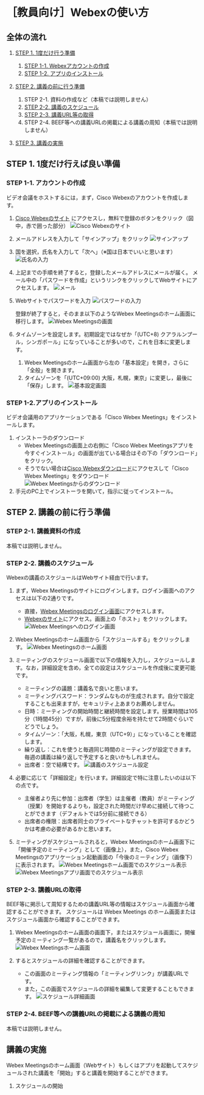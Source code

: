 # ［教員向け］Webexの使い方

## 全体の流れ

1. [STEP 1. 1度だけ行う準備](#prepare_once)
    1. [STEP 1-1. Webexアカウントの作成](#make_new_account)
    1. [STEP 1-2. アプリのインストール](#app_install)

1. [STEP 2. 講義の前に行う準備](#prepare_class)
    1. STEP 2-1. 資料の作成など（本稿では説明しません）
    1. [STEP 2-2. 講義のスケジュール](#schedule_class)
    1. [STEP 2-3. 講義URL等の取得](#obtain_class_url)
    1. STEP 2-4. BEEF等への講義URLの掲載による講義の周知（本稿では説明しません）

1. [STEP 3. 講義の実施](#do_class)

<h2 id="prepare_once">STEP 1. 1度だけ行えば良い準備</h2>

<h3 id="make_new_account">STEP 1-1. アカウントの作成</h3>

ビデオ会議をホストするには，まず，Cisco Webexのアカウントを作成します。

1. [Cisco Webexのサイト](https://www.webex.com/ja/) にアクセスし，無料で登録のボタンをクリック（図中，赤で囲った部分）
   ![Cisco Webexのサイト](imgs/webex_account_1.png)

1. メールアドレスを入力して「サインアップ」をクリック
   ![サインアップ](imgs/webex_account_2.png)

1. 国を選択，氏名を入力して「次へ」（※国は日本でいいと思います）
   ![氏名の入力](imgs/webex_account_3.png)

1. 上記までの手順を終了すると，登録したメールアドレスにメールが届く。
   メール中の「パスワードを作成」というリンクをクリックしてWebサイトにアクセスします。
    ![メール](imgs/webex_account_4.png)

1. Webサイトでパスワードを入力
   ![パスワードの入力](imgs/webex_account_5.png)

   登録が終了すると，そのまま以下のようなWebex Meetingsのホーム画面に移行します。
   ![Webex Meetingsの画面](imgs/webex_meetings_dashboard.png)

1. タイムゾーンを設定します。初期設定ではなぜか「(UTC+8) クアラルンプール，シンガポール」になっていることが多いので，これを日本に変更します。
    1. Webex Meetingsのホーム画面から左の「基本設定」を開き，さらに「全般」を開きます。
    1. タイムゾーンを「(UTC+09:00) 大阪，札幌，東京」に変更し，最後に「保存」します。
       ![基本設定画面](imgs/webex_timezone_setting.png)

<h3 id="app_install">STEP 1-2.アプリのインストール</h3>

ビデオ会議用のアプリケーションである「Cisco Webex Meetings」をインストールします。

1. インストーラのダウンロード
    - Webex Meetingsの画面上の右側に「Cisco Webex Meetingsアプリを今すぐインストール」の画面が出ている場合はその下の「ダウンロード」をクリック。
    - そうでない場合は[Cisco Webexダウンロード](https://www.webex.com/ja/downloads.html)にアクセスして「Cisco Webex Meetings」をダウンロード
    ![Webex Meetingsからのダウンロード](imgs/webex_meeting_dl_1.png)
1. 手元のPC上でインストーラを開いて，指示に従ってインストール。


<h2 id="prepare_class">STEP 2. 講義の前に行う準備</h2>

### STEP 2-1. 講義資料の作成

本稿では説明しません。

<h3 id="schedule_class">STEP 2-2. 講義のスケジュール</h3>

Webexの講義のスケジュールはWebサイト経由で行います。

1. まず，Webex Meetingsのサイトにログインします。ログイン画面へのアクセスは以下の2通りです。
    - 直接，[Webex Meetingsのログイン画面](https://www.webex.co.jp/go/jp_host-meeting)にアクセスします。
    - [Webexのサイト](https://www.webex.com)にアクセス。画面上の「ホスト」をクリックします。
    ![Webex Meetingsへのログイン画面](imgs/webex_signin.png)

1. Webex Meetingsのホーム画面から「スケジュールする」をクリックします。
   ![Webex Meetingsのホーム画面](imgs/webex_class_schedule_1.png)

1. ミーティングのスケジュール画面で以下の情報を入力し，スケジュールします。なお，詳細設定を含め，全ての設定はスケジュールを作成後に変更可能です。
    - ミーティングの議題：講義名で良いと思います。
    - ミーティングバスワード：ランダムなものが生成されます。自分で設定することも出来ますが，セキュリティ上あまりお薦めしません。
    - 日時：ミーティングの開始時間と継続時間を設定します。授業時間は105分（1時間45分）ですが，前後に5分程度余裕を持たせて2時間ぐらいでどうでしょう。
    - タイムゾーン：「大阪，札幌，東京（UTC+9）」になっていることを確認します。
    - 繰り返し：これを使うと毎週同じ時間のミーティングが設定できます。毎週の講義は繰り返しで予定すると良いかもしれません。
    - 出席者：空で結構です。
    ![講義のスケジュール設定](imgs/webex_class_schedule_2.png)

1. 必要に応じて「詳細設定」を行います。詳細設定で特に注意したいのは以下の点です。
    - 主催者より先に参加：出席者（学生）は主催者（教員）がミーティング（授業）を開始するよりも，設定された時間だけ早めに接続して待つことができます（デフォルトでは5分前に接続できる）
    - 出席者の権限：出席者同士のプライベートなチャットを許可するかどうかは考慮の必要があるかと思います。

1. ミーティングがスケジュールされると，Webex Meetingsのホーム画面下に「開催予定のミーティング」として（画像上），また，Cisco Webex Meetingsのアプリケーション起動画面の「今後のミーティング」（画像下）に表示されます。
   ![Webex Meetingsホーム画面でのスケジュール表示](imgs/webex_schedule_view_web.png)
   ![Webex Meetingsアプリ画面でのスケジュール表示](imgs/webex_schedule_view_app.png)

<h3 id="obtain_class_url">STEP 2-3. 講義URLの取得</h3>

BEEF等に掲示して周知するための講義URL等の情報はスケジュール画面から確認することができます。
スケジュールは Webex Meetings のホーム画面またはスケジュール画面から確認することができます。

1. Webex Meetingsのホーム画面の画面下，またはスケジュール画面に，開催予定のミーティング一覧があるので，講義名をクリックします。
   ![Webex Meetingsホーム画面](imgs/webex_get_schedule_url_1.png)

1. するとスケジュールの詳細を確認することができます。
    - この画面のミーティング情報の「ミーティングリンク」が講義URLです。
    - また，この画面でスケジュールの詳細を編集して変更することもできます。
    ![スケジュール詳細画面](imgs/webex_get_schedule_url_2.png)

### STEP 2-4. BEEF等への講義URLの掲載による講義の周知

本稿では説明しません。

<h2 id="do_class">講義の実施</h2>

Webex Meetingsのホーム画面（Webサイト）もしくはアプリを起動してスケジュールされた講義を「開始」すると講義を開始することができます。

1. スケジュールの開始
